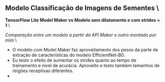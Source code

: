 ## Modelo Classificação de Imagens de Sementes \

**TensorFlow Lite Model Maker vs Modelo sem dilatamento e com strides > 1** \

*Comparação entre um modelo a partir da API Maker e outro montado por mim* \

- O modelo com Model Maker faz aproveitamento dos pesos da parte de extração de características do modelo EfficientNet-B0.
- Eu testo o efeito de aumentar os strides quanto ao tempo de treinamento e nível de acurácia. Aproveito e testo também tamanhos de reigões receptivas diferentes.
-
